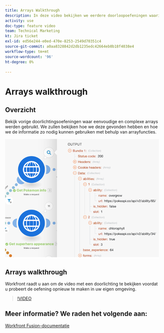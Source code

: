 ```yaml
---
title: Arrays Walkthrough
description: In deze video bekijken we eerdere doorloopoefeningen waarin eenvoudige en complexe arrays werden gebruikt [!DNL Adobe Workfront Fusion].
activity: use
doc-type: feature video
team: Technical Marketing
kt: Jira ticket
exl-id: ed56e244-e0ed-470e-8253-2549d70351c4
source-git-commit: a0aa8328842d2db1235edc42664eb0b18f4038e4
workflow-type: tm+mt
source-wordcount: '96'
ht-degree: 0%

---
```


# Arrays walkthrough

## Overzicht

Bekijk vorige doorlichtingsoefeningen waar eenvoudige en complexe arrays werden gebruikt. We zullen bekijken hoe we deze gevonden hebben en hoe we de informatie zo nodig kunnen gebruiken met behulp van arrayfuncties.

![Een afbeelding van een Fusion-scenario](assets/final-functional-bits-and-bobs-1.png)

## Arrays walkthrough

Workfront raadt u aan om de video met een doorlichting te bekijken voordat u probeert de oefening opnieuw te maken in uw eigen omgeving.

>[!VIDEO](https://video.tv.adobe.com/v/335299/?quality=12)


## Meer informatie? We raden het volgende aan:

[Workfront Fusion-documentatie](https://experienceleague.adobe.com/docs/workfront/using/adobe-workfront-fusion/workfront-fusion-2.html?lang=en)
